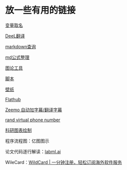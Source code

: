 # 放一些有用的链接

[变量取名](https://unbug.github.io/codelf/)

[DeeL翻译](https://www.deepl.com/zh/translator)

[markdown查询](http://latex.codecogs.com/eqneditor/editor.php)

[md公式整理](https://muzing.top/posts/48740/)

[图论工具](https://csacademy.com/app/graph_editor/)

[脚本](https://greasyfork.org/zh-CN)

[壁纸](https://wallhaven.cc/)

[Flathub](https://flathub.org)

[Zeemo 自动加字幕/翻译字幕](http://zeemo.ai)

[rand virtual phone number](https://sms-activate.org/cn)

[科研图表绘制](https://www.data-to-viz.com/)

程序流程图：亿图图示

论文代码逐行解读：[labml.ai](https://labml.ai/)

WileCard：[WildCard | 一分钟注册，轻松订阅海外软件服务](https://bewildcard.com/card)
